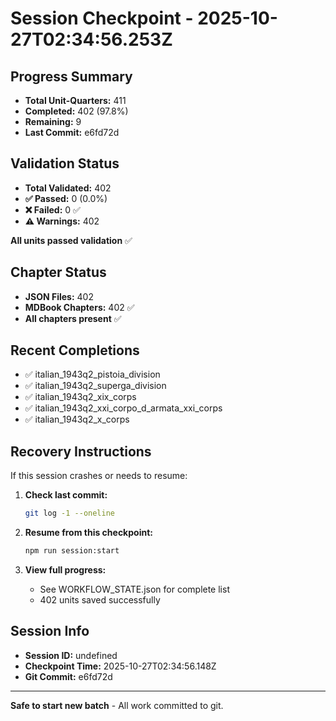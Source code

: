 # Session Checkpoint - 2025-10-27T02:34:56.253Z

## Progress Summary

- **Total Unit-Quarters:** 411
- **Completed:** 402 (97.8%)
- **Remaining:** 9
- **Last Commit:** e6fd72d

## Validation Status

- **Total Validated:** 402
- **✅ Passed:** 0 (0.0%)
- **❌ Failed:** 0 ✅
- **⚠️ Warnings:** 402

**All units passed validation** ✅

## Chapter Status

- **JSON Files:** 402
- **MDBook Chapters:** 402 ✅
- **All chapters present** ✅

## Recent Completions

- ✅ italian_1943q2_pistoia_division
- ✅ italian_1943q2_superga_division
- ✅ italian_1943q2_xix_corps
- ✅ italian_1943q2_xxi_corpo_d_armata_xxi_corps
- ✅ italian_1943q2_x_corps

## Recovery Instructions

If this session crashes or needs to resume:

1. **Check last commit:**
   ```bash
   git log -1 --oneline
   ```

2. **Resume from this checkpoint:**
   ```bash
   npm run session:start
   ```

3. **View full progress:**
   - See WORKFLOW_STATE.json for complete list
   - 402 units saved successfully

## Session Info

- **Session ID:** undefined
- **Checkpoint Time:** 2025-10-27T02:34:56.148Z
- **Git Commit:** e6fd72d

---

**Safe to start new batch** - All work committed to git.
